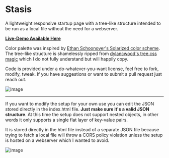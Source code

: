 # Stasis

A lightweight responsive startup page with a tree-like structure intended to be run as a local file without the need for a webserver. 

[**Live-Demo Available Here**](https://12q1.github.io/Stasis/)

Color palette was inspired by [Ethan Schoonover's Solarized color scheme](https://ethanschoonover.com/solarized/).
The tree-like structure is shamelessly ripped from [dylancwood's tree.css magic](https://gist.github.com/dylancwood/7368914) which I do not fully understand but will happily copy. 

Code is provided under a do-whatever-you-want license, feel free to fork, modify, tweak. If you have suggestions or want to submit a pull request just reach out.

![image](https://github.com/12q1/Stasis/assets/42697100/58908135-f78b-4239-9823-4a7126d15dc9)

---

If you want to modify the setup for your own use you can edit the JSON stored directly in the index.html file. **Just make sure it's a valid JSON structure**. At this time the setup does not support nested objects, in other words it only supports a single flat layer of key-value pairs. 

It is stored directly in the html file instead of a separate JSON file because trying to fetch a local file will throw a CORS policy violation unless the setup is hosted on a webserver which I wanted to avoid.

![image](https://github.com/12q1/Stasis/assets/42697100/79bec95e-8520-48a5-9200-3536c234c0f2)

